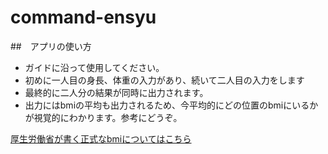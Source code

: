 # command-ensyu

##　アプリの使い方
- ガイドに沿って使用してください。
- 初めに一人目の身長、体重の入力があり、続いて二人目の入力をします
- 最終的に二人分の結果が同時に出力されます。
- 出力にはbmiの平均も出力されるため、今平均的にどの位置のbmiにいるかが視覚的にわかります。参考にどうぞ。

[厚生労働省が書く正式なbmiについてはこちら](https://www.e-healthnet.mhlw.go.jp/information/dictionary/metabolic/ym-002.html)
